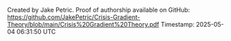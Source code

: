 Created by Jake Petric. Proof of authorship available on GitHub:
https://github.com/JakePetric/Crisis-Gradient-Theory/blob/main/Crisis%20Gradient%20Theory.pdf
Timestamp: 2025-05-04 06:31:50 UTC
